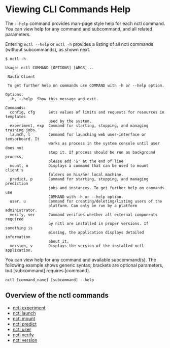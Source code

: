 # Viewing CLI Commands Help

The `--help` command provides man-page style help for each nctl command. You can view help for any command and subcommand, and all related parameters.

Entering `nctl --help` or `nctl -h` provides a listing of all nctl commands (without subcommands), as shown next.

    $ nctl -h

    Usage: nctl COMMAND [OPTIONS] [ARGS]...

     Nauta Client
     
     To get further help on commands use COMMAND with -h or --help option.

    Options:
      -h, --help  Show this message and exit.

    Commands:
      config, cfg      Sets values of limits and requests for resources in templates 
                       used by the system.
      experiment, exp  Command for starting, stopping, and managing training jobs.
      launch, l        Command for launching web user-interface or tensorboard. It
                       works as process in the system console until user does not
                       stop it. If process should be run as background process,
                       please add '&' at the end of line
      mount, m         Displays a command that can be used to mount client's
                       folders on his/her local machine.
      predict, p       Command for starting, stopping, and managing prediction
                       jobs and instances. To get further help on commands use
                       COMMAND with -h or --help option.
      user, u          Command for creating/deleting/listing users of the
                       platform. Can only be run by a platform administrator.
      verify, ver      Command verifies whether all external components required
                       by nctl are installed in proper versions. If something is
                       missing, the application displays detailed information
                       about it.
      version, v       Displays the version of the installed nctl application.


You can view help for any command and available subcommand(s). The following example shows generic syntax; brackets are optional parameters, but [subcommand] requires [command].

`nctl [command_name] [subcommand] --help`

## Overview of the nctl commands

* [nctl experiment](experiment.md)
* [nctl launch](launch.md)
* [nctl mount](mount.md)
* [nctl predict](predict.md)
* [nctl user](user.md)
* [nctl verify](verify.md)
* [nctl version](version.md)

